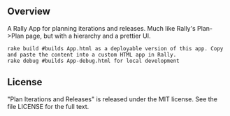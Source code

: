 ## Overview

A Rally App for planning iterations and releases. Much like Rally's Plan->Plan page, but with a hierarchy and a prettier UI.
	
	rake build #builds App.html as a deployable version of this app. Copy and paste the content into a custom HTML app in Rally.
	rake debug #builds App-debug.html for local development

## License

"Plan Iterations and Releases" is released under the MIT license.  See the file LICENSE for the full text.